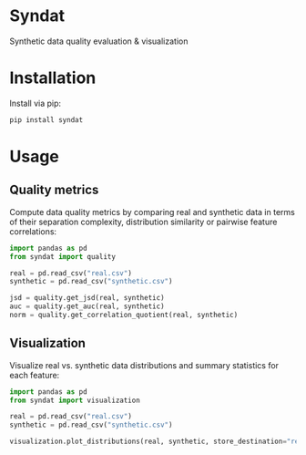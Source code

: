 # Syndat
Synthetic data quality evaluation &amp; visualization 

# Installation

Install via pip:

```bash
pip install syndat
```

# Usage

## Quality metrics

Compute data quality metrics by comparing real and synthetic data in terms of their separation complexity, 
distribution similarity or pairwise feature correlations:

```python
import pandas as pd
from syndat import quality

real = pd.read_csv("real.csv")
synthetic = pd.read_csv("synthetic.csv")

jsd = quality.get_jsd(real, synthetic)
auc = quality.get_auc(real, synthetic)
norm = quality.get_correlation_quotient(real, synthetic)
```

## Visualization

Visualize real vs. synthetic data distributions and summary statistics for each feature:

```python
import pandas as pd
from syndat import visualization

real = pd.read_csv("real.csv")
synthetic = pd.read_csv("synthetic.csv")

visualization.plot_distributions(real, synthetic, store_destination="results/plots")
```

